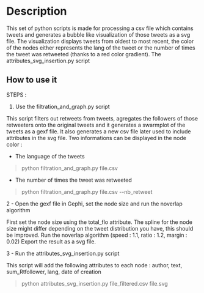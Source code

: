 # Description

This set of python scripts is made for processing a csv file which contains tweets and generates a bubble like visualization of those tweets as a svg file.  The visualization displays tweets from oldest to most recent, the color of the nodes either represents the lang of the tweet or the number of times the tweet was retweeted (thanks to a red color gradient). 
The attributes_svg_insertion.py script 

## How to use it

STEPS :

1. Use the filtration_and_graph.py script

This script filters out retweets from tweets, agregates the followers of those retweeters onto the original tweets and it generates a swarmplot of the tweets as a gexf file. It also generates a new csv file later used to include attributes in the svg file. 
Two informations can be displayed in the node color :
 * The language of the tweets
 > python filtration_and_graph.py file.csv
 * The number of times the tweet was retweeted
 > python filtration_and_graph.py file.csv --nb_retweet

2 - Open the gexf file in Gephi, set the node size and run the noverlap algorithm

First set the node size using the total_flo attribute.
The spline for the node size might differ depending on the tweet distribution you have, this should be improved. 
Run the noverlap algorithm (speed : 1.1, ratio : 1.2,  margin : 0.02) 
Export the result as a svg file.

3 - Run the attributes_svg_insertion.py script

This script will add the following attributes to each node : author, text, sum_Rtfollower, lang, date of creation

> python attributes_svg_insertion.py file_filtered.csv file.svg 

